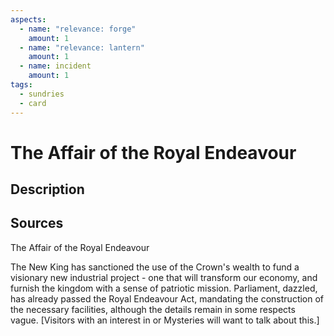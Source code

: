 ```yaml
---
aspects: 
  - name: "relevance: forge"
    amount: 1
  - name: "relevance: lantern"
    amount: 1
  - name: incident
    amount: 1
tags:
  - sundries
  - card
---
```

# The Affair of the Royal Endeavour
## Description

## Sources

The Affair of the Royal Endeavour

The New King has sanctioned the use of the Crown's wealth to fund a visionary new industrial project - one that will transform our economy, and furnish the kingdom with a sense of patriotic mission. Parliament, dazzled, has already passed the Royal Endeavour Act, mandating the construction of the necessary facilities, although the details remain in some respects vague. [Visitors with an interest in <sprite name=forge> or <sprite name=lantern> Mysteries will want to talk about this.]